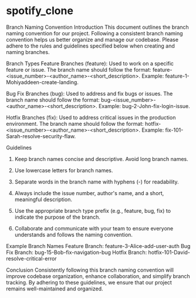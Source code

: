 # spotify_clone

Branch Naming Convention
Introduction
This document outlines the branch naming convention for our project. Following a consistent branch naming convention helps us better organize and manage our codebase. Please adhere to the rules and guidelines specified below when creating and naming branches.

Branch Types
Feature Branches (feature):
Used to work on a specific feature or issue.
The branch name should follow the format: feature-<issue_number>-<author_name>-<short_description>.
Example: feature-1-Mohiyaddeen-create-landing.

Bug Fix Branches (bug):
Used to address and fix bugs or issues.
The branch name should follow the format: bug-<issue_number>-<author_name>-<short_description>.
Example: bug-2-John-fix-login-issue.

Hotfix Branches (fix):
Used to address critical issues in the production environment.
The branch name should follow the format: hotfix-<issue_number>-<author_name>-<short_description>.
Example: fix-101-Sarah-resolve-security-flaw.


Guidelines
1. Keep branch names concise and descriptive. Avoid long branch names.

2. Use lowercase letters for branch names.

3. Separate words in the branch name with hyphens (-) for readability.

4. Always include the issue number, author's name, and a short, meaningful description.

5. Use the appropriate branch type prefix (e.g., feature, bug, fix) to indicate the purpose of the branch.

6. Collaborate and communicate with your team to ensure everyone understands and follows the naming convention.

Example Branch Names
Feature Branch: feature-3-Alice-add-user-auth
Bug Fix Branch: bug-15-Bob-fix-navigation-bug
Hotfix Branch: hotfix-101-David-resolve-critical-error


Conclusion
Consistently following this branch naming convention will improve codebase organization, enhance collaboration, and simplify branch tracking. By adhering to these guidelines, we ensure that our project remains well-maintained and organized.
